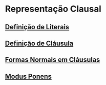# Representação Clausal

## [Definição de Literais](literal.md)

## [Definição de Cláusula](clausula.md)

## [Formas Normais em Cláusulas](formas-normais.md)

## [Modus Ponens](modus-ponens.md)
